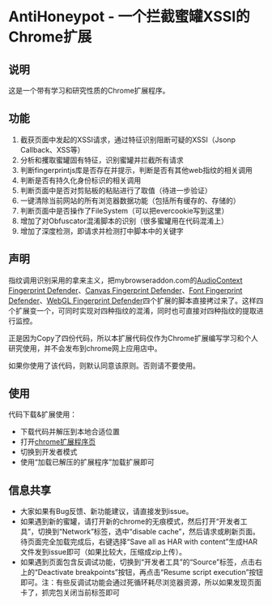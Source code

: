 # AntiHoneypot - 一个拦截蜜罐XSSI的Chrome扩展
## 说明
这是一个带有学习和研究性质的Chrome扩展程序。
## 功能
1. 截获页面中发起的XSSI请求，通过特征识别阻断可疑的XSSI（Jsonp Callback、XSS等）
2. 分析和攫取蜜罐固有特征，识别蜜罐并拦截所有请求
3. 判断fingerprintjs库是否存在并提示，判断是否有其他web指纹的相关调用
4. 判断是否有持久化身份标识的相关调用
5. 判断页面中是否对剪贴板的粘贴进行了取值（待进一步验证）
6. 一键清除当前网站的所有浏览器数据功能（包括所有缓存的、存储的）
7. 判断页面中是否操作了FileSystem（可以把evercookie写到这里）
8. 增加了对Obfuscator混淆脚本的识别（很多蜜罐用在代码混淆上）
9. 增加了深度检测，即请求并检测打中脚本中的关键字

## 声明

指纹调用识别采用的拿来主义，把mybrowseraddon.com的[AudioContext Fingerprint Defender](https://mybrowseraddon.com/audiocontext-defender.html)、[Canvas Fingerprint Defender](https://mybrowseraddon.com/canvas-defender.html)、[Font Fingerprint Defender](https://mybrowseraddon.com/font-defender.html)、[WebGL Fingerprint Defender](https://mybrowseraddon.com/webgl-defender.html)四个扩展的脚本直接拷过来了。这样四个扩展变一个，可同时实现对四种指纹的混淆，同时也可直接对四种指纹的提取进行监控。

正是因为Copy了四份代码，所以本扩展代码仅作为Chrome扩展编写学习和个人研究使用，并不会发布到chrome网上应用店中。

如果你使用了该代码，则默认同意该原则。否则请不要使用。

## 使用
代码下载&扩展使用：
* 下载代码并解压到本地合适位置
* 打开[chrome扩展程序页](chrome://extensions/)
* 切换到开发者模式
* 使用“加载已解压的扩展程序”加载扩展即可

## 信息共享
* 大家如果有Bug反馈、新功能建议，请直接发到issue。
* 如果遇到新的蜜罐，请打开新的chrome的无痕模式，然后打开“开发者工具”，切换到“Network”标签，选中“disable cache”，然后请求或刷新页面。待页面完全加载完成后，右键选择“Save all as HAR with content”生成HAR文件发到issue即可（如果比较大，压缩成zip上传）。
* 如果遇到页面包含反调试功能，切换到“开发者工具”的“Source”标签，点击右上的“Deactivate breakpoints”按钮，再点击“Resume script execution”按钮即可。注：有些反调试功能会通过死循环耗尽浏览器资源，所以如果发现页面卡了，抓完包关闭当前标签即可